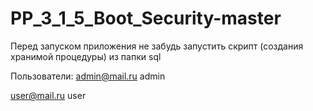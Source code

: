 # PP_3_1_5_Boot_Security-master
Перед запуском приложения не забудь запустить скрипт (создания хранимой процедуры) из папки sql

Пользователи:
admin@mail.ru
admin

user@mail.ru
user
